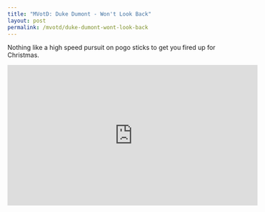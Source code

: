 ```yaml
---
title: "MVotD: Duke Dumont - Won't Look Back"
layout: post
permalink: /mvotd/duke-dumont-wont-look-back
---
```


Nothing like a high speed pursuit on pogo sticks to get you fired up for Christmas.
<iframe width="560" height="315" src="https://www.youtube.com/embed/kv_cwzAIOHs" frameborder="0" allowfullscreen></iframe>
